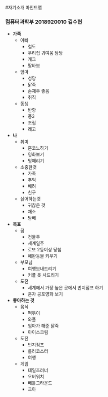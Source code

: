 #자기소개 마인드맵
### 컴퓨터과학부 2018920010 김수현

* **가족**
  * 아빠
    * 철도
    * 우리집 귀여움 담당
    * 개그
    * 딸바보
  * 엄마
    * 성당
    * 닭죽
    * 손재주 좋음
    * 취직
  * 동생
    * 반항
    * 중3
    * 조립
    * 레고
* **나**
  * 취미
     * 혼코노하기
     * 영화보기
     * 멍때리기
  * 소중한것
     * 가족
     * 추억
     * 배려
     * 친구
  * 싫어하는것
     * 귀찮은 것
     * 채소
     * 담배
* **목표**
  * 꿈
    * 건물주
    * 세계일주
    * 로또 2등이상 당첨
    * 애완동물 키우기
  * 부모님
    * 여행보내드리기
    * 커플 옷 사드리기
  * 도전
    * 세계에서 가장 높은 곳에서 번지점프 하기
    * 혼자 공포영화 보기
* **좋아하는 것**
  * 음식
    * 떡볶이
    * 와플
    * 엄마가 해준 닭죽
    * 아이스크림
  * 도전
    * 번지점프
    * 롤러코스터
    * 여행
  * 게임
    * 테일즈러너
    * 오버워치
    * 배틀그라운드
    * 크아
